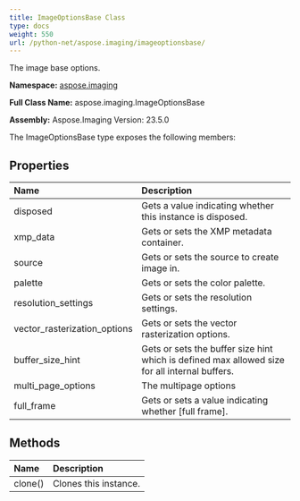 ```yaml
---
title: ImageOptionsBase Class
type: docs
weight: 550
url: /python-net/aspose.imaging/imageoptionsbase/
---
```


The image base options.

**Namespace:** [aspose.imaging](/imaging/python-net/aspose.imaging/)

**Full Class Name:** aspose.imaging.ImageOptionsBase

**Assembly:**  Aspose.Imaging Version: 23.5.0

The ImageOptionsBase type exposes the following members:
## **Properties**
|**Name**|**Description**|
| :- | :- |
|disposed|Gets a value indicating whether this instance is disposed.|
|xmp_data|Gets or sets the XMP metadata container.|
|source|Gets or sets the source to create image in.|
|palette|Gets or sets the color palette.|
|resolution_settings|Gets or sets the resolution settings.|
|vector_rasterization_options|Gets or sets the vector rasterization options.|
|buffer_size_hint|Gets or sets the buffer size hint which is defined max allowed size for all internal buffers.|
|multi_page_options|The multipage options|
|full_frame|Gets or sets a value indicating whether [full frame].|
## **Methods**
|**Name**|**Description**|
| :- | :- |
|clone()|Clones this instance.|
